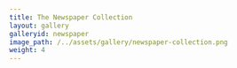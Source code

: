 ```yaml
---
title: The Newspaper Collection
layout: gallery
galleryid: newspaper
image_path: /../assets/gallery/newspaper-collection.png
weight: 4
---
```

